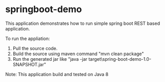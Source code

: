 # springboot-demo

This application demonstrates how to run simple spring boot REST based application.

To run the appliation:
1) Pull the source code.
2) Build the source using maven command "mvn clean package"
3) Run the generated jar like "java -jar target\spring-boot-demo-1.0-SNAPSHOT.jar"

Note: This application build and tested on Java 8
